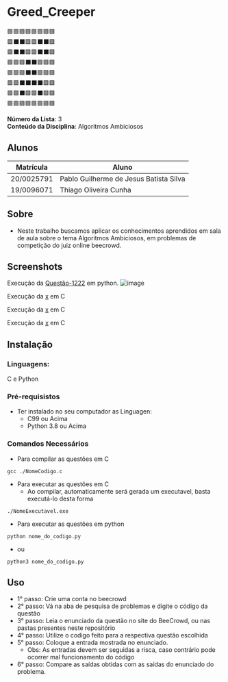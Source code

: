 # Greed_Creeper 
🟩🟩🟩🟩🟩🟩🟩🟩 <br>
🟩⬛⬛🟩🟩⬛⬛🟩 <br>
🟩⬛⬛🟩🟩⬛⬛🟩 <br>
🟩🟩🟩⬛⬛🟩🟩🟩 <br>
🟩🟩🟩⬛⬛🟩🟩🟩 <br>
🟩🟩⬛⬛⬛⬛🟩🟩 <br>
🟩🟩⬛🟩🟩⬛🟩🟩 <br>
🟩🟩🟩🟩🟩🟩🟩🟩 <br>

**Número da Lista**: 3 <br>
**Conteúdo da Disciplina**: Algoritmos Ambiciosos <br>

## Alunos
|Matrícula | Aluno |
| -- | -- |
| 20/0025791  |  Pablo Guilherme de Jesus Batista Silva |
| 19/0096071  |  Thiago Oliveira Cunha |

## Sobre 
- Neste trabalho buscamos aplicar os conhecimentos aprendidos em sala de aula sobre o tema Algoritmos Ambiciosos, em problemas de competição do juiz online beecrowd.

## Screenshots

Execução da [Questão-1222](https://github.com/projeto-de-algoritmos/Greed_Creeper/tree/master/Thiago/Quest%C3%A3o%201222) em python.
![image](https://github.com/projeto-de-algoritmos/Greed_Creeper/assets/71983200/1ad0316f-2dae-40b7-9538-c046456c112d)

Execução da [x]() em C <br>


Execução da [x]() em C <br>


Execução da [x]() em C <br>

## Instalação 

### **Linguagens:** 
C e Python

### **Pré-requisistos**
* Ter instalado no seu computador as Linguagen:
    * C99 ou Acima
    * Python 3.8 ou Acima

### **Comandos Necessários**
* Para compilar as questões em C
```
gcc ./NomeCodigo.c 
```
* Para executar as questões em C
    * Ao compilar, automaticamente será gerada um executavel, basta executá-lo desta forma
```
./NomeExecutavel.exe
```
* Para executar as questões em python
```
python nome_do_codigo.py
```

* ou
```
python3 nome_do_codigo.py
```

## Uso 

* 1° passo: Crie uma conta no beecrowd 
* 2° passo: Vá na aba de pesquisa de problemas e digite o código da questão
* 3° passo: Leia o enunciado da questão no site do BeeCrowd, ou nas pastas presentes neste repositório
* 4° passo: Utilize o codigo feito para a respectiva questão escolhida
* 5° passo: Coloque a entrada mostrada no enunciado.
    * Obs: As entradas devem ser seguidas a risca, caso contrário pode ocorrer mal funcionamento do código
* 6° passo: Compare as saídas obtidas com as saídas do enunciado do problema.
    




